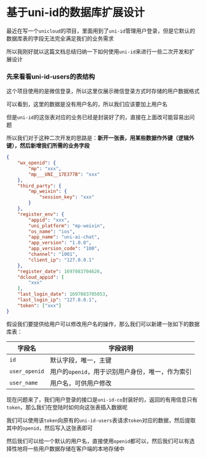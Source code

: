 # 基于uni-id的数据库扩展设计

最近在写一个`unicloud`的项目，里面用到了`uni-id`管理用户登录，但是它默认的数据库表的字段无法完全满足我们的业务需求

所以我刚好就以这篇文档总结归纳一下如何使用`uni-id`来进行一些二次开发和扩展设计



### 先来看看uni-id-users的表结构

这个项目使用的是微信登录，所以这里仅展示微信登录方式时存储的用户数据格式

可以看到，这里的数据是没有用户名的，所以我们应该要加上用户名

但是`uni-id`的这张表对应的业务已经是封装好了的，直接在上面改可能容易出问题

所以我们对于这种二次开发的思路是：**新开一张表，用某些数据作外键（逻辑外键），然后新增我们所需的业务字段**

```json
{
    "wx_openid": {
        "mp": "xxx",
        "mp___UNI__17E377B": "xxx"
    },
    "third_party": {
        "mp_weixin": {
            "session_key": "xxx"
        }
    },
    "register_env": {
        "appid": "xxx",
        "uni_platform": "mp-weixin",
        "os_name": "ios",
        "app_name": "uni-ai-chat",
        "app_version": "1.0.0",
        "app_version_code": "100",
        "channel": "1001",
        "client_ip": "127.0.0.1"
    },
    "register_date": 1697083704626,
    "dcloud_appid": [
        "xxx"
    ],
    "last_login_date": 1697083705053,
    "last_login_ip": "127.0.0.1",
    "token": ["xxx"]
}
```

假设我们要提供给用户可以修改用户名的操作，那么我们可以新建一张如下的数据库表：

| 字段名        | 字段说明                                         |
| ------------- | ------------------------------------------------ |
| `id`          | 默认字段，唯一，主键                             |
| `user_openid` | 用户的`openid`，用于识别用户身份，唯一，作为索引 |
| `user_name`   | 用户名，可供用户修改                             |

现在问题来了，我们用户登录的接口是`uni-id-co`封装好的，返回的有用信息只有`token`，那么我们在登陆时如何向这张表插入数据呢

我们可以使用该`token`向原有的`uni-id-users`表请求`token`对应的数据，然后提取其中的`openid`，然后写入这张表即可

然后我们可以给一个默认的用户名，直接使用`openid`都可以，然后我们可以有选择性地将一些用户数据存储在客户端的本地存储中





